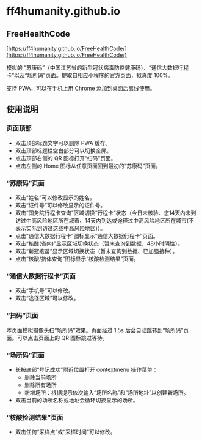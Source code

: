# ff4humanity.github.io

## FreeHealthCode

[https://ff4humanity.github.io/FreeHealthCode/](https://ff4humanity.github.io/FreeHealthCode/)

模拟的 “苏康码”（中国江苏省的新型冠状病毒防控健康码）、“通信大数据行程卡”以及“场所码”页面。提取自相应小程序的官方页面，拟真度 100%。

支持 PWA，可以在手机上用 Chrome 添加到桌面后离线使用。


## 使用说明

### 页面顶部

* 双击顶部标题文字可以删除 PWA 缓存。
* 双击顶部标题栏空白部分可以切换全屏。
* 点击顶部右侧的 QR 图标打开“扫码”页面。
* 点击左侧的 Home 图标从任意页面回到最初的“苏康码”页面。

### “苏康码”页面

* 双击“姓名”可以修改显示的姓名。
* 双击“证件号”可以修改显示的证件号。
* 双击“国务院行程卡查询”区域切换“行程卡”状态（今日未核验、您14天内未到访过中高风险地区所在城市、14天内到达或途径过中高风险地区所在城市(不表示实际到访过这些中高风险地区)）。
* 点击“通信大数据行程卡”图标显示“通信大数据行程卡”页面。
* 双击“核酸(省内)”显示区域切换状态（暂未查询到数据、48小时阴性）。
* 双击“新冠疫苗”显示区域切换状态（暂未查询到数据、已加强接种）。
* 点击“核酸/抗体查询”图标显示“核酸检测结果”页面。
  
### “通信大数据行程卡”页面

* 双击“手机号”可以修改。
* 双击“途径区域”可以修改。

### “扫码”页面

本页面模拟摄像头扫“场所码”效果。页面经过 1.5s 后会自动跳转到“场所码”页面。可以点击页面上的 QR 图标跳过等待。

### “场所码”页面

* 长按底部“登记成功”附近位置打开 contextmenu 操作菜单：
  * 删除当前场所
  * 删除所有场所
  * 新增场所：根据提示依次输入“场所名称”和“场所地址”以创建新场所。
* 双击当前的场所名称或地址会循环切换显示的场所。

### “核酸检测结果”页面

* 双击任何“采样点”或“采样时间”可以修改。